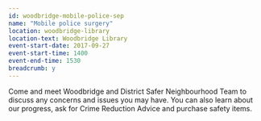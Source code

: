 ```yaml
---
id: woodbridge-mobile-police-sep
name: "Mobile police surgery"
location: woodbridge-library
location-text: Woodbridge Library
event-start-date: 2017-09-27
event-start-time: 1400
event-end-time: 1530
breadcrumb: y
---
```


Come and meet Woodbridge and District Safer Neighbourhood Team to discuss any concerns and issues you may have. You can also learn about our progress, ask for Crime Reduction Advice and purchase safety items.
